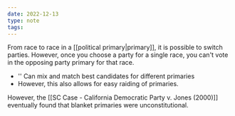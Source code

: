 ```yaml
---
date: 2022-12-13
type: note
tags:
---
```


From race to race in a [[political primary|primary]], it is possible to switch parties. However, once you choose a party for a single race, you can't vote in the opposing party primary for that race.
- '' Can mix and match best candidates for different primaries
- However, this also allows for easy raiding of primaries.

However, the [[SC Case - California Democratic Party v. Jones (2000)]] eventually found that blanket primaries were unconstitutional.
